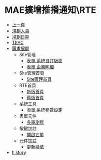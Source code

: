 # MAE擴增推播通知\RTE
* [上一頁](../../README.md)
* [規劃人員](README.md#user)
* [規劃日期](README.md#updatedate)
* [TRAC](README.md#trac)
* [需求展開](README.md#requirement)
    * Site管理
        * [表單.系統自訂版面](customlayout.md)
        * [表單.企業明細](enterprisedetail.md)
    * Site管理首頁
        * [Site管理首頁](sitemanage.md)
    * RTE首頁
        * [新版首頁](brainworknew.md)
        * [舊版首頁](brainworkold.md)
    * 系統工具
        * [表單.系統參數設定](sysparam.md)
    * 表單元件
        * [多筆瀏覽](gridlite.md)
    * 按鍵加註
        * [開啟它單](buttonannotation_openform.md)
    * 元件加註
        * [更新給值](objectannotation_updatevalue.md)
* [history](history.md)